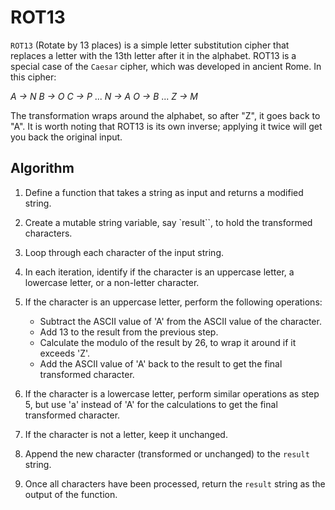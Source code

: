 # ROT13

`ROT13` (Rotate by 13 places) is a simple letter substitution cipher that replaces a letter with the 13th letter after it in the alphabet. ROT13 is a special case of the `Caesar` cipher, which was developed in ancient Rome. In this cipher:

*A → N*
*B → O*
*C → P*
...
*N → A*
*O → B*
...
*Z → M*

The transformation wraps around the alphabet, so after "Z", it goes back to "A". It is worth noting that ROT13 is its own inverse; applying it twice will get you back the original input.

## Algorithm

1. Define a function that takes a string as input and returns a modified string.

2. Create a mutable string variable, say `result``, to hold the transformed characters.

3. Loop through each character of the input string.

4. In each iteration, identify if the character is an uppercase letter, a lowercase letter, or a non-letter character.

5. If the character is an uppercase letter, perform the following operations:

   * Subtract the ASCII value of 'A' from the ASCII value of the character.
   * Add 13 to the result from the previous step.
   * Calculate the modulo of the result by 26, to wrap it around if it exceeds 'Z'.
   * Add the ASCII value of 'A' back to the result to get the final transformed character.

6. If the character is a lowercase letter, perform similar operations as step 5, but use 'a' instead of 'A' for the calculations to get the final transformed character.

7. If the character is not a letter, keep it unchanged.

8. Append the new character (transformed or unchanged) to the `result` string.

9. Once all characters have been processed, return the `result` string as the output of the function.
